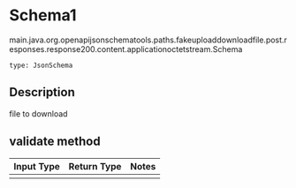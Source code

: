 # Schema1
main.java.org.openapijsonschematools.paths.fakeuploaddownloadfile.post.responses.response200.content.applicationoctetstream.Schema
```
type: JsonSchema
```

## Description
file to download

## validate method
Input Type | Return Type | Notes
------------ | ------------- | -------------
 |  |
